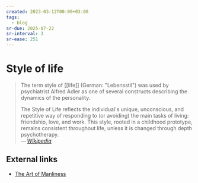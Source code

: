 ```yaml
---
created: 2023-03-12T00:00+03:00
tags:
  - blog
sr-due: 2025-07-22
sr-interval: 3
sr-ease: 251
---
```


# Style of life

> The term style of [[life]] (German: "Lebensstil") was used by psychiatrist Alfred Adler as one of several constructs describing the dynamics of the personality.
>
> The Style of Life reflects the individual's unique, unconscious, and repetitive way of responding to (or avoiding) the main tasks of living: friendship, love, and work. This style, rooted in a childhood prototype, remains consistent throughout life, unless it is changed through depth psychotherapy.\
> — <cite>[Wikipedia](https://en.wikipedia.org/wiki/Style_of_life)</cite>

## External links

- [The Art of Manliness](https://www.artofmanliness.com/)
